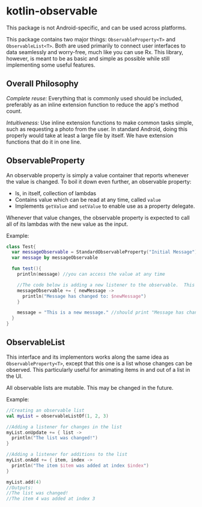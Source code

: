 # kotlin-observable

This package is not Android-specific, and can be used across platforms.

This package contains two major things: `ObservableProperty<T>` and `ObservableList<T>`.
Both are used primarily to connect user interfaces to data seamlessly and worry-free, much like you can use Rx.
This library, however, is meant to be as basic and simple as possible while still implementing some useful features.

## Overall Philosophy

*Complete reuse:*  Everything that is commonly used should be included, preferably as an inline 
extension function to reduce the app's method count.

*Intuitiveness:*  Use inline extension functions to make common tasks simple, such as requesting a 
photo from the user.  In standard Android, doing this properly would take at least a large file by 
itself.  We have extension functions that do it in one line.

## ObservableProperty<T>

An observable property is simply a value container that reports whenever the value is changed.  To boil it down even further, an observable property:

- Is, in itself, collection of lambdas
- Contains value which can be read at any time, called `value`
- Implements `getValue` and `setValue` to enable use as a property delegate.
  
Whenever that value changes, the observable property is expected to call all of its lambdas with the new value as the input.

Example:
```kotlin
class Test{
  var messageObservable = StandardObservableProperty("Initial Message")
  var message by messageObservable

  fun test(){
    println(message) //you can access the value at any time

    //The code below is adding a new listener to the observable.  This listener will be called whenever the observable changes.
    messageObservable += { newMessage ->
      println("Message has changed to: $newMessage")
    }

    message = "This is a new message." //should print "Message has changed to: This is a new message"
  }
}
```
      
## ObservableList<T>

This interface and its implementors works along the same idea as `ObservableProperty<T>`, except that this one is a list whose changes can be observed.  This particularly useful for animating items in and out of a list in the UI.

All observable lists are mutable.  This may be changed in the future.

Example:

```kotlin
//Creating an observable list
val myList = observableListOf(1, 2, 3)

//Adding a listener for changes in the list
myList.onUpdate += { list ->
  println("The list was changed!")
}

//Adding a listener for additions to the list
myList.onAdd += { item, index ->
  println("The item $item was added at index $index")
}

myList.add(4)
//Outputs:
//The list was changed!
//The item 4 was added at index 3
```
